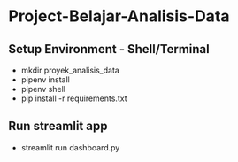 # Project-Belajar-Analisis-Data
## Setup Environment - Shell/Terminal
* mkdir proyek_analisis_data
* pipenv install
* pipenv shell
* pip install -r requirements.txt

## Run streamlit app
* streamlit run dashboard.py
